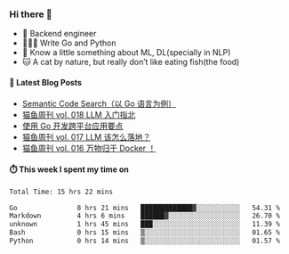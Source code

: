 ### Hi there 👋

- 🔧 Backend engineer
- 👨🏻‍💻 Write Go and Python
- 🔭 Know a little something about ML, DL(specially in NLP)
- 🐱 A cat by nature, but really don’t like eating fish(the food)

#### 📖 Latest Blog Posts
<!-- BLOG-POST-LIST:START -->
- [Semantic Code Search（以 Go 语言为例）](https://ameow.xyz/archives/semantic-code-search-a-go-repective)
- [猫鱼周刊 vol. 018 LLM 入门指北](https://ameow.xyz/archives/weekly-018)
- [使用 Go 开发跨平台应用要点](https://ameow.xyz/archives/go-multiplatform-takeaways)
- [猫鱼周刊 vol. 017 LLM 该怎么落地？](https://ameow.xyz/archives/weekly-017)
- [猫鱼周刊 vol. 016 万物归于 Docker ！](https://ameow.xyz/archives/weekly-016)
<!-- BLOG-POST-LIST:END -->

#### ⏱️ This week I spent my time on
<!--START_SECTION:waka-->

```txt
Total Time: 15 hrs 22 mins

Go               8 hrs 21 mins   █████████████▓░░░░░░░░░░░   54.31 %
Markdown         4 hrs 6 mins    ██████▓░░░░░░░░░░░░░░░░░░   26.70 %
unknown          1 hrs 45 mins   ███░░░░░░░░░░░░░░░░░░░░░░   11.39 %
Bash             0 hrs 15 mins   ▒░░░░░░░░░░░░░░░░░░░░░░░░   01.65 %
Python           0 hrs 14 mins   ▒░░░░░░░░░░░░░░░░░░░░░░░░   01.57 %
```

<!--END_SECTION:waka-->

<!--
**LeslieLeung/LeslieLeung** is a ✨ _special_ ✨ repository because its `README.md` (this file) appears on your GitHub profile.

Here are some ideas to get you started:

- 🔭 I’m currently working on ...
- 🌱 I’m currently learning ...
- 👯 I’m looking to collaborate on ...
- 🤔 I’m looking for help with ...
- 💬 Ask me about ...
- 📫 How to reach me: ...
- 😄 Pronouns: ...
- ⚡ Fun fact: ...
-->
